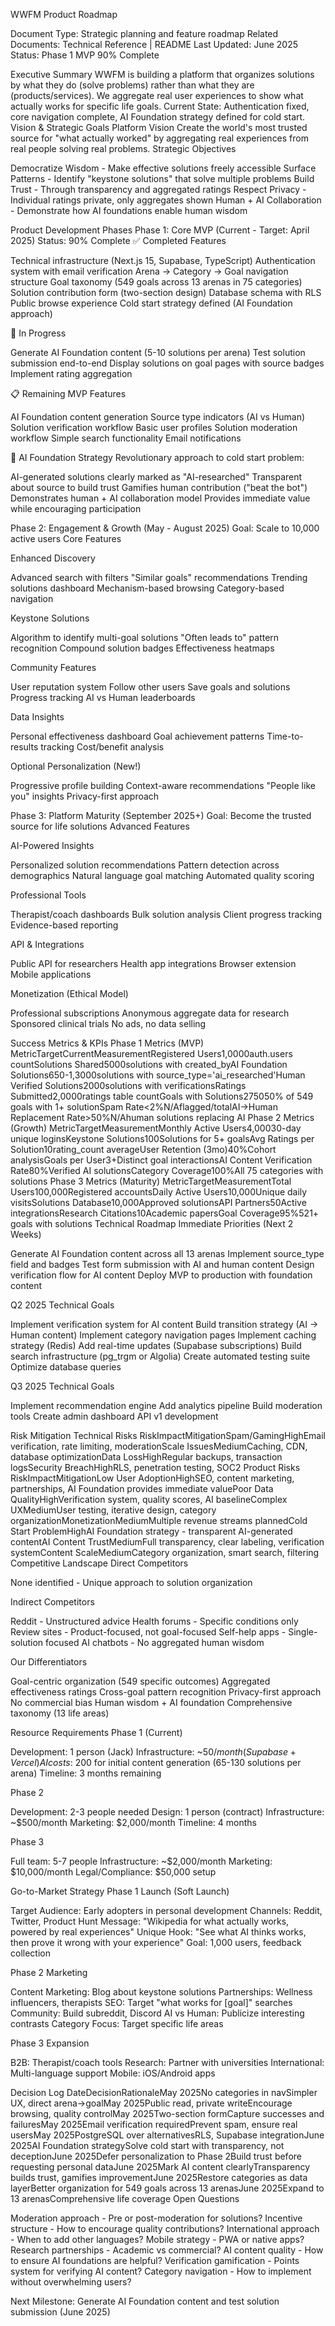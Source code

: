WWFM Product Roadmap

Document Type: Strategic planning and feature roadmap
Related Documents: Technical Reference | README
Last Updated: June 2025
Status: Phase 1 MVP 90% Complete

Executive Summary
WWFM is building a platform that organizes solutions by what they do (solve problems) rather than what they are (products/services). We aggregate real user experiences to show what actually works for specific life goals.
Current State: Authentication fixed, core navigation complete, AI Foundation strategy defined for cold start.
Vision & Strategic Goals
Platform Vision
Create the world's most trusted source for "what actually worked" by aggregating real experiences from real people solving real problems.
Strategic Objectives

Democratize Wisdom - Make effective solutions freely accessible
Surface Patterns - Identify "keystone solutions" that solve multiple problems
Build Trust - Through transparency and aggregated ratings
Respect Privacy - Individual ratings private, only aggregates shown
Human + AI Collaboration - Demonstrate how AI foundations enable human wisdom

Product Development Phases
Phase 1: Core MVP (Current - Target: April 2025)
Status: 90% Complete
✅ Completed Features

 Technical infrastructure (Next.js 15, Supabase, TypeScript)
 Authentication system with email verification
 Arena → Category → Goal navigation structure
 Goal taxonomy (549 goals across 13 arenas in 75 categories)
 Solution contribution form (two-section design)
 Database schema with RLS
 Public browse experience
 Cold start strategy defined (AI Foundation approach)

🔄 In Progress

 Generate AI Foundation content (5-10 solutions per arena)
 Test solution submission end-to-end
 Display solutions on goal pages with source badges
 Implement rating aggregation

📋 Remaining MVP Features

 AI Foundation content generation
 Source type indicators (AI vs Human)
 Solution verification workflow
 Basic user profiles
 Solution moderation workflow
 Simple search functionality
 Email notifications

🚀 AI Foundation Strategy
Revolutionary approach to cold start problem:

AI-generated solutions clearly marked as "AI-researched"
Transparent about source to build trust
Gamifies human contribution ("beat the bot")
Demonstrates human + AI collaboration model
Provides immediate value while encouraging participation

Phase 2: Engagement & Growth (May - August 2025)
Goal: Scale to 10,000 active users
Core Features

Enhanced Discovery

Advanced search with filters
"Similar goals" recommendations
Trending solutions dashboard
Mechanism-based browsing
Category-based navigation


Keystone Solutions

Algorithm to identify multi-goal solutions
"Often leads to" pattern recognition
Compound solution badges
Effectiveness heatmaps


Community Features

User reputation system
Follow other users
Save goals and solutions
Progress tracking
AI vs Human leaderboards


Data Insights

Personal effectiveness dashboard
Goal achievement patterns
Time-to-results tracking
Cost/benefit analysis


Optional Personalization (New!)

Progressive profile building
Context-aware recommendations
"People like you" insights
Privacy-first approach



Phase 3: Platform Maturity (September 2025+)
Goal: Become the trusted source for life solutions
Advanced Features

AI-Powered Insights

Personalized solution recommendations
Pattern detection across demographics
Natural language goal matching
Automated quality scoring


Professional Tools

Therapist/coach dashboards
Bulk solution analysis
Client progress tracking
Evidence-based reporting


API & Integrations

Public API for researchers
Health app integrations
Browser extension
Mobile applications


Monetization (Ethical Model)

Professional subscriptions
Anonymous aggregate data for research
Sponsored clinical trials
No ads, no data selling



Success Metrics & KPIs
Phase 1 Metrics (MVP)
MetricTargetCurrentMeasurementRegistered Users1,0000auth.users countSolutions Shared5000solutions with created_byAI Foundation Solutions650-1,3000solutions with source_type='ai_researched'Human Verified Solutions2000solutions with verificationsRatings Submitted2,0000ratings table countGoals with Solutions275050% of 549 goals with 1+ solutionSpam Rate<2%N/Aflagged/totalAI→Human Replacement Rate>50%N/Ahuman solutions replacing AI
Phase 2 Metrics (Growth)
MetricTargetMeasurementMonthly Active Users4,00030-day unique loginsKeystone Solutions100Solutions for 5+ goalsAvg Ratings per Solution10rating_count averageUser Retention (3mo)40%Cohort analysisGoals per User3+Distinct goal interactionsAI Content Verification Rate80%Verified AI solutionsCategory Coverage100%All 75 categories with solutions
Phase 3 Metrics (Maturity)
MetricTargetMeasurementTotal Users100,000Registered accountsDaily Active Users10,000Unique daily visitsSolutions Database10,000Approved solutionsAPI Partners50Active integrationsResearch Citations10Academic papersGoal Coverage95%521+ goals with solutions
Technical Roadmap
Immediate Priorities (Next 2 Weeks)

Generate AI Foundation content across all 13 arenas
Implement source_type field and badges
Test form submission with AI and human content
Design verification flow for AI content
Deploy MVP to production with foundation content

Q2 2025 Technical Goals

Implement verification system for AI content
Build transition strategy (AI → Human content)
Implement category navigation pages
Implement caching strategy (Redis)
Add real-time updates (Supabase subscriptions)
Build search infrastructure (pg_trgm or Algolia)
Create automated testing suite
Optimize database queries

Q3 2025 Technical Goals

Implement recommendation engine
Add analytics pipeline
Build moderation tools
Create admin dashboard
API v1 development

Risk Mitigation
Technical Risks
RiskImpactMitigationSpam/GamingHighEmail verification, rate limiting, moderationScale IssuesMediumCaching, CDN, database optimizationData LossHighRegular backups, transaction logsSecurity BreachHighRLS, penetration testing, SOC2
Product Risks
RiskImpactMitigationLow User AdoptionHighSEO, content marketing, partnerships, AI Foundation provides immediate valuePoor Data QualityHighVerification system, quality scores, AI baselineComplex UXMediumUser testing, iterative design, category organizationMonetizationMediumMultiple revenue streams plannedCold Start ProblemHighAI Foundation strategy - transparent AI-generated contentAI Content TrustMediumFull transparency, clear labeling, verification systemContent ScaleMediumCategory organization, smart search, filtering
Competitive Landscape
Direct Competitors

None identified - Unique approach to solution organization

Indirect Competitors

Reddit - Unstructured advice
Health forums - Specific conditions only
Review sites - Product-focused, not goal-focused
Self-help apps - Single-solution focused
AI chatbots - No aggregated human wisdom

Our Differentiators

Goal-centric organization (549 specific outcomes)
Aggregated effectiveness ratings
Cross-goal pattern recognition
Privacy-first approach
No commercial bias
Human wisdom + AI foundation
Comprehensive taxonomy (13 life areas)

Resource Requirements
Phase 1 (Current)

Development: 1 person (Jack)
Infrastructure: ~$50/month (Supabase + Vercel)
AI costs: ~$200 for initial content generation (65-130 solutions per arena)
Timeline: 3 months remaining

Phase 2

Development: 2-3 people needed
Design: 1 person (contract)
Infrastructure: ~$500/month
Marketing: $2,000/month
Timeline: 4 months

Phase 3

Full team: 5-7 people
Infrastructure: ~$2,000/month
Marketing: $10,000/month
Legal/Compliance: $50,000 setup

Go-to-Market Strategy
Phase 1 Launch (Soft Launch)

Target Audience: Early adopters in personal development
Channels: Reddit, Twitter, Product Hunt
Message: "Wikipedia for what actually works, powered by real experiences"
Unique Hook: "See what AI thinks works, then prove it wrong with your experience"
Goal: 1,000 users, feedback collection

Phase 2 Marketing

Content Marketing: Blog about keystone solutions
Partnerships: Wellness influencers, therapists
SEO: Target "what works for [goal]" searches
Community: Build subreddit, Discord
AI vs Human: Publicize interesting contrasts
Category Focus: Target specific life areas

Phase 3 Expansion

B2B: Therapist/coach tools
Research: Partner with universities
International: Multi-language support
Mobile: iOS/Android apps

Decision Log
DateDecisionRationaleMay 2025No categories in navSimpler UX, direct arena→goalMay 2025Public read, private writeEncourage browsing, quality controlMay 2025Two-section formCapture successes and failuresMay 2025Email verification requiredPrevent spam, ensure real usersMay 2025PostgreSQL over alternativesRLS, Supabase integrationJune 2025AI Foundation strategySolve cold start with transparency, not deceptionJune 2025Defer personalization to Phase 2Build trust before requesting personal dataJune 2025Mark AI content clearlyTransparency builds trust, gamifies improvementJune 2025Restore categories as data layerBetter organization for 549 goals across 13 arenasJune 2025Expand to 13 arenasComprehensive life coverage
Open Questions

Moderation approach - Pre or post-moderation for solutions?
Incentive structure - How to encourage quality contributions?
International approach - When to add other languages?
Mobile strategy - PWA or native apps?
Research partnerships - Academic vs commercial?
AI content quality - How to ensure AI foundations are helpful?
Verification gamification - Points system for verifying AI content?
Category navigation - How to implement without overwhelming users?


Next Milestone: Generate AI Foundation content and test solution submission (June 2025)